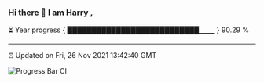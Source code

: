 ### Hi there 👋 I am Harry , 

⏳ Year progress { ███████████████████████████▁▁▁ } 90.29 %

---

⏰ Updated on Fri, 26 Nov 2021 13:42:40 GMT

![Progress Bar CI](https://github.com/duykhang68/duykhang68/workflows/Progress%20Bar%20CI/badge.svg)
